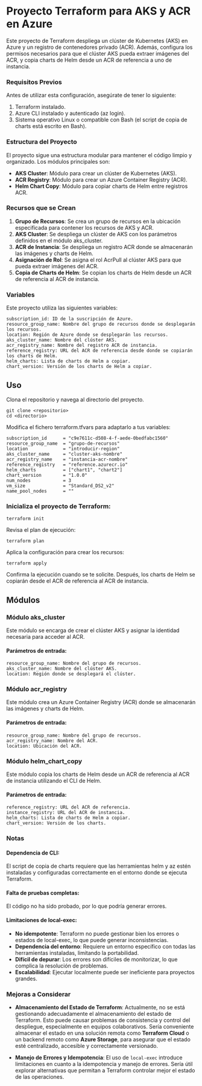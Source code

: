 # Proyecto Terraform para AKS y ACR en Azure

Este proyecto de Terraform despliega un clúster de Kubernetes (AKS) en Azure y un registro de contenedores privado (ACR). Además, configura los permisos necesarios para que el clúster AKS pueda extraer imágenes del ACR, y copia charts de Helm desde un ACR de referencia a uno de instancia.

### Requisitos Previos
Antes de utilizar esta configuración, asegúrate de tener lo siguiente:
1. Terraform instalado.
2. Azure CLI instalado y autenticado (az login).
3. Sistema operativo Linux o compatible con Bash (el script de copia de charts está escrito en Bash).

### Estructura del Proyecto
El proyecto sigue una estructura modular para mantener el código limpio y organizado. Los módulos principales son:

- **AKS Cluster**: Módulo para crear un clúster de Kubernetes (AKS).
- **ACR Registry**: Módulo para crear un Azure Container Registry (ACR).
- **Helm Chart Copy**: Módulo para copiar charts de Helm entre registros ACR.

### Recursos que se Crean
1. **Grupo de Recursos**: Se crea un grupo de recursos en la ubicación especificada para contener los recursos de AKS y ACR.
2. **AKS Cluster**: Se despliega un clúster de AKS con los parámetros definidos en el módulo aks_cluster.
3. **ACR de Instancia**: Se despliega un registro ACR donde se almacenarán las imágenes y charts de Helm.
4. **Asignación de Rol**: Se asigna el rol AcrPull al clúster AKS para que pueda extraer imágenes del ACR.
5. **Copia de Charts de Helm**: Se copian los charts de Helm desde un ACR de referencia al ACR de instancia.

### Variables
Este proyecto utiliza las siguientes variables:

    subscription_id: ID de la suscripción de Azure.
    resource_group_name: Nombre del grupo de recursos donde se desplegarán los recursos.
    location: Región de Azure donde se desplegarán los recursos.
    aks_cluster_name: Nombre del clúster AKS.
    acr_registry_name: Nombre del registro ACR de instancia.
    reference_registry: URL del ACR de referencia desde donde se copiarán los charts de Helm.
    helm_charts: Lista de charts de Helm a copiar.
    chart_version: Versión de los charts de Helm a copiar.


## Uso
Clona el repositorio y navega al directorio del proyecto.

    git clone <repositorio>
    cd <directorio>

Modifica el fichero terraform.tfvars para adaptarlo a tus variables:

    subscription_id      = "c9e7611c-d508-4-f-aede-0bedfabc1560"
    resource_group_name  = "grupo-de-recursos"
    location             = "introducir-region"
    aks_cluster_name     = "cluster-aks-nombre"
    acr_registry_name    = "instancia-acr-nombre"
    reference_registry   = "reference.azurecr.io"
    helm_charts          = ["chart1", "chart2"]
    chart_version        = "1.0.0"
    num_nodes            = 3
    vm_size              = "Standard_DS2_v2"
    name_pool_nodes      = ""

### Inicializa el proyecto de Terraform:

    terraform init
Revisa el plan de ejecución:

    terraform plan
Aplica la configuración para crear los recursos:

    terraform apply
Confirma la ejecución cuando se te solicite. Después, los charts de Helm se copiarán desde el ACR de referencia al ACR de instancia.


## Módulos

### Módulo aks_cluster
Este módulo se encarga de crear el clúster AKS y asignar la identidad necesaria para acceder al ACR.

#### Parámetros de entrada:

    resource_group_name: Nombre del grupo de recursos.
    aks_cluster_name: Nombre del clúster AKS.
    location: Región donde se desplegará el clúster.

### Módulo acr_registry
Este módulo crea un Azure Container Registry (ACR) donde se almacenarán las imágenes y charts de Helm.

#### Parámetros de entrada:

    resource_group_name: Nombre del grupo de recursos.
    acr_registry_name: Nombre del ACR.
    location: Ubicación del ACR.

### Módulo helm_chart_copy
Este módulo copia los charts de Helm desde un ACR de referencia al ACR de instancia utilizando el CLI de Helm.

#### Parámetros de entrada:

    reference_registry: URL del ACR de referencia.
    instance_registry: URL del ACR de instancia.
    helm_charts: Lista de charts de Helm a copiar.
    chart_version: Versión de los charts.

### Notas
#### Dependencia de CLI:
El script de copia de charts requiere que las herramientas helm y az estén instaladas y configuradas correctamente en el entorno donde se ejecuta Terraform.

#### Falta de pruebas completas:
El código no ha sido probado, por lo que podría generar errores.

#### Limitaciones de local-exec:

- **No idempotente**: Terraform no puede gestionar bien los errores o estados de local-exec, lo que puede generar inconsistencias.
- **Dependencia del entorno**: Requiere un entorno específico con todas las herramientas instaladas, limitando la portabilidad.
- **Difícil de depurar**: Los errores son difíciles de monitorizar, lo que complica la resolución de problemas.
- **Escalabilidad**: Ejecutar localmente puede ser ineficiente para proyectos grandes.
  
### Mejoras a Considerar

- **Almacenamiento del Estado de Terraform**: Actualmente, no se está gestionando adecuadamente el almacenamiento del estado de Terraform. Esto puede causar problemas de consistencia y control del despliegue, especialmente en equipos colaborativos. Sería conveniente almacenar el estado en una solución remota como **Terraform Cloud** o un backend remoto como **Azure Storage**, para asegurar que el estado esté centralizado, accesible y correctamente versionado.

- **Manejo de Errores y Idempotencia**: El uso de `local-exec` introduce limitaciones en cuanto a la idempotencia y manejo de errores. Sería útil explorar alternativas que permitan a Terraform controlar mejor el estado de las operaciones.